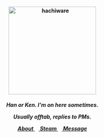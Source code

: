 <h4 align="center">
<img src="https://swebtoon-phinf.pstatic.net/20191127_172/1574841417282rfoc2_JPEG/M_details+28129.jpg?type=crop540_540"width="230" height="230" alt="hachiware">
<br>
</h4>
<h5 align="center">
  Han or Ken. I'm on here sometimes.
<p align> Usually offtab, replies to PMs. </p>
  
<a href=https://rentry.co/su> About </a>⠀<a href=https://steamcommunity.com/id/katocha/> Steam </a>⠀<a href=https://neospring.org/@gantz> Message </a>
